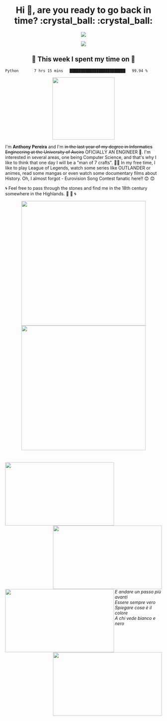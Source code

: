<h1 align="center">Hi 👋, are you ready to go back in time? :crystal_ball: :crystal_ball: </h1> 
<p align="center">
 <img src="https://api.visitorbadge.io/api/VisitorHit?user=Anth0nyPereira&repo=github-visitors-badge&countColor=%23FFBF00">
 </p>

<p align ="center">
<img src="https://i.pinimg.com/originals/eb/2a/59/eb2a5935fae22564f355369f63b2f0bc.gif">
 </p>
<!--
<p align="center">
  <img height="160" src="https://github-readme-stats.vercel.app/api/top-langs/?username=Anth0nyPereira&layout=compact&theme=kacho_ga"/>
  <img height="160" src="https://github-readme-stats.vercel.app/api?username=Anth0nyPereira&show_icons=true&theme=kacho_ga"/>

 </p>
 -->
 <h2 align="center">🤯 This week I spent my time on 🤯</h2> 
 
 <!--START_SECTION:waka-->
```text
Python       7 hrs 15 mins   █████████████████████████   99.94 % 
```
<!--END_SECTION:waka-->

 <p align="center">
 <img height="200" src="https://github-profile-trophy.vercel.app/?username=Anth0nyPereira&theme=buddhism"/>
 </p>

I'm **Anthony Pereira** and I'm ~~in the last year of my degree in Informatics Engineering at the University of Aveiro~~ OFICIALLY AN ENGINEER 🥇.
I'm interested in several areas, one being Computer Science, and that's why I like to think that one day I will be a "man of 7 crafts". :muscle::muscle:
In my free time, I like to play League of Legends, watch some series like OUTLANDER or animes, read some mangas or even watch some documentary films about History.
Oh, I almost forgot - Eurovision Song Contest fanatic here!! :blush: :blush:


:cyclone: Feel free to pass through the stones and find me in the 18th century somewhere in the Highlands. :sunrise_over_mountains: :sunrise_over_mountains: :cyclone:


<p align="center">
  <img height="400" src="https://spotify-github-profile.vercel.app/api/view?uid=qijiwez4dz2lrx3disk0o172c&cover_image=true&theme=default"/>
  <img height="400" src="https://spotify-recently-played-readme.vercel.app/api?user=qijiwez4dz2lrx3disk0o172c"/>
 </p>

<h1></h1>

<p>
<p align = "center">
<img align="left" width="350" height="203.5" src="https://s11.favim.com/orig/7/724/7246/72466/love-anime-sad-anime-girl-Favim.com-7246603.gif">
<img align="right" width="350" height="203.5" src="https://tv-fanatic-res.cloudinary.com/iu/s--9oUUSuHL--/t_teaser_wide/cs_srgb,f_auto,fl_strip_profile.lossy,q_auto:420/v1505089589/fight-to-the-death-outlander-season-3-episode-1.gif">
 </p>  
 </p>
 <br/><br/><br/><br/><br/><br/><br/><br/><br/><br/><br/>
 <p>
 <p align = "center">
<img align="left" width="350" height="203.5" src="https://pa1.narvii.com/6861/5f06558bc1cb71dc703d05b1911c29ef5037f40br1-540-250_hq.gif">
<img align="right" width="350" height="203.5" src="https://64.media.tumblr.com/4bf2f0b63e4d70584e1d25b3d4b20ddb/8b297cb5193a180f-78/s540x810/c3c71a9b9404bb7c33c142f6f8a2e42307154bad.gifv">
 </p>
 </p>
 
  <br/><br/><br/><br/><br/><br/><br/><br/><br/><br/><br/>
  
  <!--
  <p align="right"
      E andare un passo più avanti<br/>
      Essere sempre vero<br/>
      Spiegare cosa è il colore<br/>
      A chi vede bianco e nero
  </p>
-->

   *E andare un passo più avanti<br/>
    Essere sempre vero<br/>
    Spiegare cosa è il colore<br/>
    A chi vede bianco e nero*

<!--
**Anth0nyPereira/Anth0nyPereira** is a ✨ _special_ ✨ repository because its `README.md` (this file) appears on your GitHub profile.

Here are some ideas to get you started:

- 🔭 I’m currently working on ...
- 🌱 I’m currently learning ...
- 👯 I’m looking to collaborate on ...
- 🤔 I’m looking for help with ...
- 💬 Ask me about ...
- 📫 How to reach me: ...
- 😄 Pronouns: ...
- ⚡ Fun fact: ...
-->
